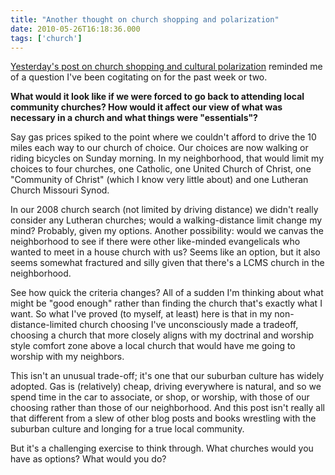 ```yaml
---
title: "Another thought on church shopping and polarization"
date: 2010-05-26T16:18:36.000
tags: ['church']
---
```


[Yesterday's post on church shopping and cultural polarization](/10/05/church-shopping-and-cultural-polarization/) reminded me of a question I've been cogitating on for the past week or two.

**What would it look like if we were forced to go back to attending local community churches? How would it affect our view of what was necessary in a church and what things were "essentials"?**

Say gas prices spiked to the point where we couldn't afford to drive the 10 miles each way to our church of choice. Our choices are now walking or riding bicycles on Sunday morning. In my neighborhood, that would limit my choices to four churches, one Catholic, one United Church of Christ, one "Community of Christ" (which I know very little about) and one Lutheran Church Missouri Synod.

In our 2008 church search (not limited by driving distance) we didn't really consider any Lutheran churches; would a walking-distance limit change my mind? Probably, given my options. Another possibility: would we canvas the neighborhood to see if there were other like-minded evangelicals who wanted to meet in a house church with us? Seems like an option, but it also seems somewhat fractured and silly given that there's a LCMS church in the neighborhood.

See how quick the criteria changes? All of a sudden I'm thinking about what might be "good enough" rather than finding the church that's exactly what I want. So what I've proved (to myself, at least) here is that in my non-distance-limited church choosing I've unconsciously made a tradeoff, choosing a church that more closely aligns with my doctrinal and worship style comfort zone above a local church that would have me going to worship with my neighbors.

This isn't an unusual trade-off; it's one that our suburban culture has widely adopted. Gas is (relatively) cheap, driving everywhere is natural, and so we spend time in the car to associate, or shop, or worship, with those of our choosing rather than those of our neighborhood. And this post isn't really all that different from a slew of other blog posts and books wrestling with the suburban culture and longing for a true local community.

But it's a challenging exercise to think through. What churches would you have as options? What would you do?
